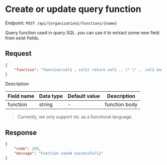 # Create or update query function

Endpoint: `POST /api/{organization}/functions/{name}`

Query function used in query SQL. you can use it to extract some new field from exist fields.

## Request

```json
{
	"function": "function(col1 , col2) return col1 .. \" \" .. col2 end"
}
```

Description

| Field name | Data type | Default value | Description |
|------------|-----------|---------------|-------------|
| function   | string    | -             | function body |

> Currently, we only support `VRL` as a functional language.

## Response

```json
{
	"code": 200,
	"message": "Function saved successfully"
}
```
